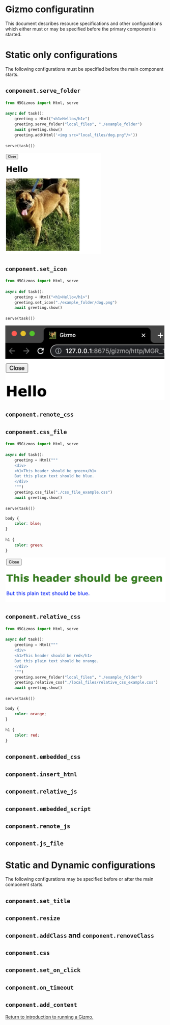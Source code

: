 
# Gizmo configuratinn

This document describes resource specifications and other configurations
which either must or may be specified before the primary component
is started.

# Static only configurations

The following configurations must be specified before the main component starts.

## `component.serve_folder`

```Python
from H5Gizmos import Html, serve

async def task():
    greeting = Html("<h1>Hello</h1>")
    greeting.serve_folder("local_files", "./example_folder")
    await greeting.show()
    greeting.add(Html('<img src="local_files/dog.png"/>'))

serve(task())
```

<img src="dog_gizmo.png" width="300">

## `component.set_icon`

```Python
from H5Gizmos import Html, serve

async def task():
    greeting = Html("<h1>Hello</h1>")
    greeting.set_icon("./example_folder/dog.png")
    await greeting.show()

serve(task())
```

<img src="dog_icon.png" width="500"/>

## `component.remote_css`

## `component.css_file`

```Python
from H5Gizmos import Html, serve

async def task():
    greeting = Html("""
    <div>
    <h1>This header should be green</h1>
    But this plain text should be blue.
    </div>
    """)
    greeting.css_file("./css_file_example.css")
    await greeting.show()

serve(task())
```


```CSS
body {
    color: blue;
}

h1 {
    color: green;
}
```

<img src="css_file.png"/>

## `component.relative_css`

```Python
from H5Gizmos import Html, serve

async def task():
    greeting = Html("""
    <div>
    <h1>This header should be red</h1>
    But this plain text should be orange.
    </div>
    """)
    greeting.serve_folder("local_files", "./example_folder")
    greeting.relative_css("./local_files/relative_css_example.css")
    await greeting.show()

serve(task())
```

```CSS
body {
    color: orange;
}

h1 {
    color: red;
}
```

## `component.embedded_css`

## `component.insert_html`

## `component.relative_js`

## `component.embedded_script`

## `component.remote_js`

## `component.js_file`

# Static and Dynamic configurations

The following configurations may be specified before or after the main component starts.

## `component.set_title`

## `component.resize`

## `component.addClass` and `component.removeClass`

## `component.css`

## `component.set_on_click`

## `component.on_timeout`

## `component.add_content`

<a href="./README.md">
Return to introduction to running a Gizmo.
</a>
